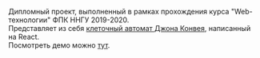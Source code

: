 Дипломный проект, выполненный в рамках прохождения курса "Web-технологии" ФПК ННГУ 2019-2020.
</br>
Представляет из себя <a href="https://ru.wikipedia.org/wiki/%D0%98%D0%B3%D1%80%D0%B0_%C2%AB%D0%96%D0%B8%D0%B7%D0%BD%D1%8C%C2%BB" target="_blank" rel="noopener noreferrer">клеточный автомат Джона Конвея</a>, написанный на React.
</br>
Посмотреть демо можно <a href="https://ahaku.github.io/the_game_of_life/" target="_blank" rel="noopener noreferrer">тут</a>.
